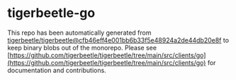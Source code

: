 # tigerbeetle-go
This repo has been automatically generated from [tigerbeetle/tigerbeetle@cfb46eff4e001bb6b33f5e48924a2de44db20e8f](https://github.com/tigerbeetle/tigerbeetle/commit/cfb46eff4e001bb6b33f5e48924a2de44db20e8f) to keep binary blobs out of the monorepo. Please see [https://github.com/tigerbeetle/tigerbeetle/tree/main/src/clients/go](https://github.com/tigerbeetle/tigerbeetle/tree/main/src/clients/go) for documentation and contributions.
